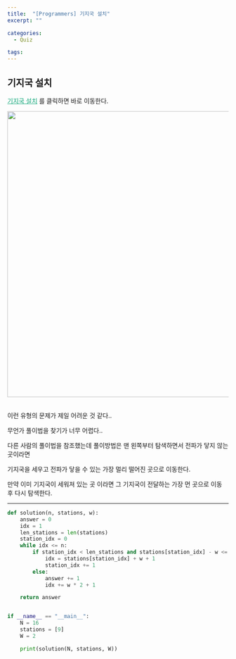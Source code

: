 ```yaml
---
title:  "[Programmers] 기지국 설치"
excerpt: ""

categories:
  - Quiz

tags:
---
```


## 기지국 설치

<a href="https://programmers.co.kr/learn/courses/30/lessons/12979" style="color:#0FA678">기지국 설치</a> 를 클릭하면 바로 이동한다.

<center><img width="650" alt="" src="https://user-images.githubusercontent.com/54533309/114978196-db4d0000-9ec3-11eb-8ed9-ad021e76e3a0.png">
</center>


<br>

이런 유형의 문제가 제일 어려운 것 같다..

무언가 풀이법을 찾기가 너무 어렵다..

다른 사람의 풀이법을 참조했는데 풀이방법은 맨 왼쪽부터 탐색하면서 전파가 닿지 않는 곳이라면

기지국을 세우고 전파가 닿을 수 있는 가장 멀리 떨어진 곳으로 이동한다.

만약 이미 기지국이 세워져 있는 곳 이라면 그 기지국이 전달하는 가장 먼 곳으로 이동 후 다시 탐색한다.

---

```python
def solution(n, stations, w):
    answer = 0
    idx = 1
    len_stations = len(stations)
    station_idx = 0
    while idx <= n:
        if station_idx < len_stations and stations[station_idx] - w <= idx <= stations[station_idx] + w:
            idx = stations[station_idx] + w + 1
            station_idx += 1
        else:
            answer += 1
            idx += w * 2 + 1

    return answer


if __name__ == "__main__":
    N = 16
    stations = [9]
    W = 2

    print(solution(N, stations, W))
```

 <br>

